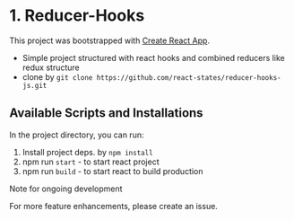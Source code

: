 # 1. Reducer-Hooks

This project was bootstrapped with [Create React App](https://github.com/facebook/create-react-app).

  - Simple project structured with react hooks and combined reducers like redux structure
  - clone by `git clone https://github.com/react-states/reducer-hooks-js.git`

## Available Scripts and Installations

In the project directory, you can run:

1. Install project deps. by `npm install`
2. npm run `start`  - to start react project
3. npm run `build`  - to start react to build production

Note for ongoing development


For more feature enhancements, please create an issue.
